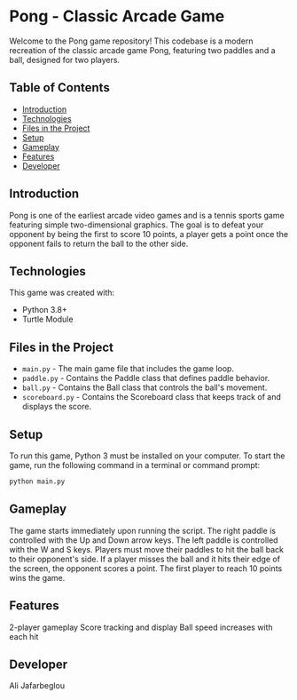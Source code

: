 # Pong - Classic Arcade Game

Welcome to the Pong game repository! This codebase is a modern recreation of the classic arcade game Pong, featuring two paddles and a ball, designed for two players.

## Table of Contents

- [Introduction](#introduction)
- [Technologies](#technologies)
- [Files in the Project](#files-in-the-project)
- [Setup](#setup)
- [Gameplay](#gameplay)
- [Features](#features)
- [Developer](#developer)

## Introduction

Pong is one of the earliest arcade video games and is a tennis sports game featuring simple two-dimensional graphics. The goal is to defeat your opponent by being the first to score 10 points, a player gets a point once the opponent fails to return the ball to the other side.

## Technologies

This game was created with:
- Python 3.8+
- Turtle Module

## Files in the Project

- `main.py` - The main game file that includes the game loop.
- `paddle.py` - Contains the Paddle class that defines paddle behavior.
- `ball.py` - Contains the Ball class that controls the ball's movement.
- `scoreboard.py` - Contains the Scoreboard class that keeps track of and displays the score.

## Setup

To run this game, Python 3 must be installed on your computer. To start the game, run the following command in a terminal or command prompt:

```bash
python main.py
```

## Gameplay

The game starts immediately upon running the script.
The right paddle is controlled with the Up and Down arrow keys.
The left paddle is controlled with the W and S keys.
Players must move their paddles to hit the ball back to their opponent's side.
If a player misses the ball and it hits their edge of the screen, the opponent scores a point.
The first player to reach 10 points wins the game.


## Features
2-player gameplay
Score tracking and display
Ball speed increases with each hit

## Developer

Ali Jafarbeglou
